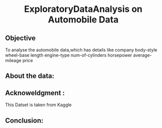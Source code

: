 

<html>
  <h1 align='center'>
    ExploratoryDataAnalysis on Automobile Data
  </h1>
  <h2>
    Objective
  </h2>
  <p1>
      To analyse the automobile data,which has details like 
     company 
     body-style        
     wheel-base  
     length       
     engine-type    
     num-of-cylinders   
     horsepower
     average-mileage   
     price  
  </p1>
  <h2>
    About the data:
  </h2>
  <h2>
    Acknoweldgment :
  </h2>
  <p1>
    This Datset is taken from Kaggle
  </p1>
 <h2>   
  Conclusion:
  <h2>

  </html>
  
  





